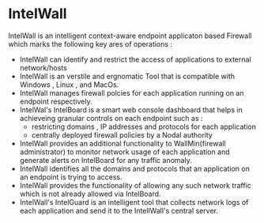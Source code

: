 # IntelWall
IntelWall is an intelligent context-aware endpoint applicaton based Firewall which marks the following key ares of operations :
- IntelWall can identify and restrict the access of applications to external network/hosts
- IntelWall is an verstile and ergnomatic Tool that is compatible with Windows , Linux , and MacOs.
- IntelWall manages firewall polcies for each application running on an endpoint respectively.
- IntelWal's IntelBoard is a smart web console dashboard that helps in achieveing granular controls on each endpoint such as :
   - restricting domains , IP addresses and protocols for each application
   - centrally deployed firewall policies by a Nodal authority
- IntelWall provides an additional functionality to WallMin(firewall administrator) to monitor network usage of each application and generate alerts on IntelBoard for any traffic anomaly.
- IntelWall identifies all the domains and protocols that an application on an endpoint is trying to access.
- IntelWall provides the functionality of allowing any such network traffic which is not already allowed via IntelBoard.
- IntelWall's IntelGuard is an intelligent tool that collects network logs of each application and send it to the IntellWall's central server.  
 
